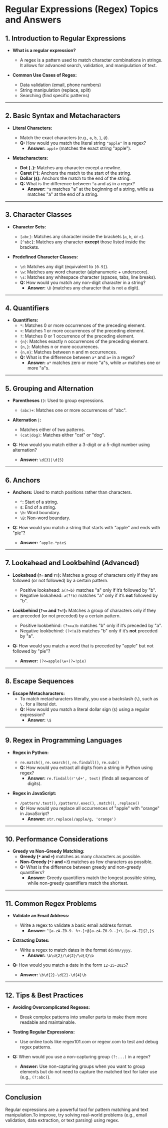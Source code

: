 # Regular Expressions (Regex) Topics and Answers

## 1. Introduction to Regular Expressions
- **What is a regular expression?**
  - A regex is a pattern used to match character combinations in strings. It allows for advanced search, validation, and manipulation of text.
  
- **Common Use Cases of Regex:**
  - Data validation (email, phone numbers)
  - String manipulation (replace, split)
  - Searching (find specific patterns)

---

## 2. Basic Syntax and Metacharacters
- **Literal Characters:**
  - Match the exact characters (e.g., `a`, `b`, `1`, `@`).
  - **Q:** How would you match the literal string `"apple"` in a regex?
    - **Answer:** `apple` (matches the exact string "apple").
  
- **Metacharacters:**
  - **Dot (`.`):** Matches any character except a newline.
  - **Caret (`^`):** Anchors the match to the start of the string.
  - **Dollar (`$`):** Anchors the match to the end of the string.
  - **Q:** What is the difference between `^a` and `a$` in a regex?
    - **Answer:** `^a` matches "a" at the beginning of a string, while `a$` matches "a" at the end of a string.

---

## 3. Character Classes
- **Character Sets:**
  - `[abc]`: Matches any character inside the brackets (`a`, `b`, or `c`).
  - `[^abc]`: Matches any character **except** those listed inside the brackets.
  
- **Predefined Character Classes:**
  - `\d`: Matches any digit (equivalent to `[0-9]`).
  - `\w`: Matches any word character (alphanumeric + underscore).
  - `\s`: Matches any whitespace character (spaces, tabs, line breaks).
  - **Q:** How would you match any non-digit character in a string?
    - **Answer:** `\D` (matches any character that is not a digit).

---

## 4. Quantifiers
- **Quantifiers:**
  - `*`: Matches 0 or more occurrences of the preceding element.
  - `+`: Matches 1 or more occurrences of the preceding element.
  - `?`: Matches 0 or 1 occurrence of the preceding element.
  - `{n}`: Matches exactly n occurrences of the preceding element.
  - `{n,}`: Matches n or more occurrences.
  - `{n,m}`: Matches between n and m occurrences.
  - **Q:** What is the difference between `a*` and `a+` in a regex?
    - **Answer:** `a*` matches zero or more "a"s, while `a+` matches one or more "a"s.

---

## 5. Grouping and Alternation
- **Parentheses `()`**: Used to group expressions.
  - `(abc)+`: Matches one or more occurrences of "abc".
  
- **Alternation `|`:**
  - Matches either of two patterns.
  - `(cat|dog)`: Matches either "cat" or "dog".
  
- **Q:** How would you match either a 3-digit or a 5-digit number using alternation?
  - **Answer:** `\d{3}|\d{5}`

---

## 6. Anchors
- **Anchors:** Used to match positions rather than characters.
  - `^`: Start of a string.
  - `$`: End of a string.
  - `\b`: Word boundary.
  - `\B`: Non-word boundary.
  
- **Q:** How would you match a string that starts with "apple" and ends with "pie"?
  - **Answer:** `^apple.*pie$`

---

## 7. Lookahead and Lookbehind (Advanced)
- **Lookahead (`?=` and `?!`):** Matches a group of characters only if they are followed (or not followed) by a certain pattern.
  - Positive lookahead: `a(?=b)` matches "a" only if it’s followed by "b".
  - Negative lookahead: `a(?!b)` matches "a" only if it’s **not** followed by "b".
  
- **Lookbehind (`?<=` and `?<!`):** Matches a group of characters only if they are preceded (or not preceded) by a certain pattern.
  - Positive lookbehind: `(?<=a)b` matches "b" only if it’s preceded by "a".
  - Negative lookbehind: `(?<!a)b` matches "b" only if it’s **not** preceded by "a".

- **Q:** How would you match a word that is preceded by "apple" but not followed by "pie"?
  - **Answer:** `(?<=apple)\w+(?=!pie)`

---

## 8. Escape Sequences
- **Escape Metacharacters:**
  - To match metacharacters literally, you use a backslash (`\`), such as `\.` for a literal dot.
  - **Q:** How would you match a literal dollar sign (`$`) using a regular expression?
    - **Answer:** `\$`

---

## 9. Regex in Programming Languages
- **Regex in Python:**
  - `re.match()`, `re.search()`, `re.findall()`, `re.sub()`
  - **Q:** How would you extract all digits from a string in Python using regex?
    - **Answer:** `re.findall(r'\d+', text)` (finds all sequences of digits).

- **Regex in JavaScript:**
  - `/pattern/.test()`, `/pattern/.exec()`, `.match()`, `.replace()`
  - **Q:** How would you replace all occurrences of "apple" with "orange" in JavaScript?
    - **Answer:** `str.replace(/apple/g, 'orange')`

---

## 10. Performance Considerations
- **Greedy vs Non-Greedy Matching:**
  - **Greedy (`*` and `+`)** matches as many characters as possible.
  - **Non-Greedy (`*?` and `+?`)** matches as few characters as possible.
  - **Q:** What is the difference between greedy and non-greedy quantifiers?
    - **Answer:** Greedy quantifiers match the longest possible string, while non-greedy quantifiers match the shortest.

---

## 11. Common Regex Problems
- **Validate an Email Address:**
  - Write a regex to validate a basic email address format.
    - **Answer:** `^[a-zA-Z0-9._%+-]+@[a-zA-Z0-9.-]+\.[a-zA-Z]{2,}$`
  
- **Extracting Dates:**
  - Write a regex to match dates in the format `dd/mm/yyyy`.
    - **Answer:** `\b\d{2}/\d{2}/\d{4}\b`

- **Q:** How would you match a date in the form `12-25-2025`?
  - **Answer:** `\b\d{2}-\d{2}-\d{4}\b`

---

## 12. Tips & Best Practices
- **Avoiding Overcomplicated Regexes:**
  - Break complex patterns into smaller parts to make them more readable and maintainable.
  
- **Testing Regular Expressions:**
  - Use online tools like regex101.com or regexr.com to test and debug regex patterns.
  
- **Q:** When would you use a non-capturing group `(?:...)` in a regex?
  - **Answer:** Use non-capturing groups when you want to group elements but do not need to capture the matched text for later use (e.g., `(?:abc)`).

---

## Conclusion
Regular expressions are a powerful tool for pattern matching and text manipulation.To improve, try solving real-world problems (e.g., email validation, data extraction, or text parsing) using regex.

